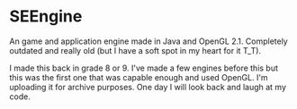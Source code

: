 # SEEngine

An game and application engine made in Java and OpenGL 2.1.
Completely outdated and really old (but I have a soft spot in my heart for it T_T).

I made this back in grade 8 or 9.
I've made a few engines before this but this was the first one that was capable enough and used OpenGL.
I'm uploading it for archive purposes.
One day I will look back and laugh at my code.
